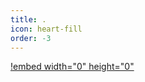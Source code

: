 ```yaml
---
title: .
icon: heart-fill
order: -3
---
```


[!embed width="0" height="0"](https://www.youtube.com/embed/N5dOy9FGtDg?&autoplay=1)

